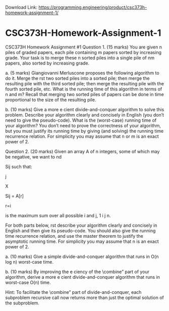 Download Link: https://programming.engineering/product/csc373h-homework-assignment-1/


# CSC373H-Homework-Assignment-1
CSC373H Homework Assignment #1
Question 1. (15 marks) You are given n piles of graded papers, each pile containing m papers sorted by increasing grade. Your task is to merge these n sorted piles into a single pile of nm papers, also sorted by increasing grade.

a. (5 marks) Giangiovanni Merluscone proposes the following algorithm to do it. Merge the rst two sorted piles into a sorted pile; then merge the resulting pile with the third sorted pile; then merge the resulting pile with the fourth sorted pile, etc. What is the running time of this algorithm in terms of n and m? Recall that merging two sorted piles of papers can be done in time proportional to the size of the resulting pile.

b. (10 marks) Give a more e cient divide-and-conquer algorithm to solve this problem. Describe your algorithm clearly and concisely in English (you don’t need to give the pseudo-code). What is the (worst-case) running time of your algorithm? You don’t need to prove the correctness of your algorithm, but you must justify its running time by giving (and solving) the running time recurrence relation. For simplicity you may assume that n or m is an exact power of 2.

Question 2. (20 marks) Given an array A of n integers, some of which may be negative, we want to nd

Sij such that:

j

X

Sij = A[r]

r=i

is the maximum sum over all possible i and j, 1 i j n.

For both parts below, rst describe your algorithm clearly and concisely in English and then give its pseudo-code. You should also give the running time recurrence relation, and use the master theorem to justify the asymptotic running time. For simplicity you may assume that n is an exact power of 2.

a. (10 marks) Give a simple divide-and-conquer algorithm that runs in O(n log n) worst-case time.

b. (10 marks) By improving the e ciency of the \combine” part of your algorithm, derive a more e cient divide-and-conquer algorithm that runs in worst-case O(n) time.

Hint: To facilitate the \combine” part of divide-and-conquer, each subproblem recursive call now returns more than just the optimal solution of the subproblem.
